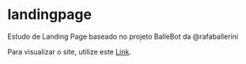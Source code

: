 # landingpage
Estudo de Landing Page baseado no projeto BalleBot da @rafaballerini

Para visualizar o site, utilize este [Link](https://htmlpreview.github.io/?https://github.com/Caiiqef/landingpage/blob/main/index.html).
